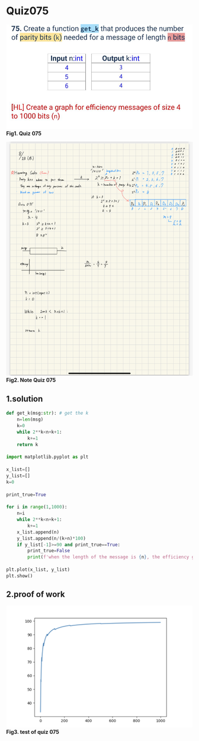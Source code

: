 # Quiz075
![quiz_075.jpg](..%2FImage%2Fqustion%2Fquiz_075.jpg)
**Fig1. Quiz 075**

![quiz_075.jpeg](..%2FImage%2Fquiz_075.jpeg)
**Fig2. Note Quiz 075**

## 1.solution
```.py
def get_k(msg:str): # get the k
    n=len(msg)
    k=0
    while 2**k<n+k+1:
        k+=1
    return k

import matplotlib.pyplot as plt

x_list=[]
y_list=[]
k=0

print_true=True

for i in range(1,1000):
    n=i
    while 2**k<n+k+1:
        k+=1
    x_list.append(n)
    y_list.append(n/(k+n)*100)
    if y_list[-1]>=90 and print_true==True:
        print_true=False
        print(f'when the length of the message is {n}, the efficiency gets bigger than 90%')

plt.plot(x_list, y_list)
plt.show()
```

## 2.proof of work
![quiz_075.png](..%2FImage%2Fevidence%2Fquiz_075.png)
**Fig3. test of quiz 075**


